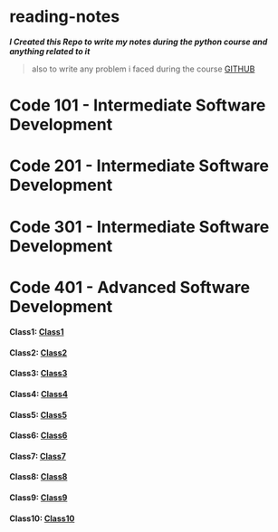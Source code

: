 # reading-notes

**_I Created this Repo to write my notes during the python course and anything related to it_**
> also to write any problem i faced during the course
[GITHUB](https://github.com/tareqzoubii)
# Code 101 - Intermediate Software Development
# Code 201 - Intermediate Software Development
# Code 301 - Intermediate Software Development
# Code 401 - Advanced Software Development
 #### Class1: [Class1](code-401-python/class-01/README.md)
 #### Class2: [Class2](code-401-python/class-02/README.md)
 #### Class3: [Class3](code-401-python/class-03/README.md)
 #### Class4: [Class4](code-401-python/class-04/README.md)
 #### Class5: [Class5](code-401-python/class-05/README.md)
 #### Class6: [Class6](code-401-python/class-06/README.md)
 #### Class7: [Class7](code-401-python/class-07/README.md)
 #### Class8: [Class8](code-401-python/class-08/README.md)
 #### Class9: [Class9](code-401-python/class-09/README.md)
 #### Class10: [Class10](code)